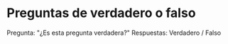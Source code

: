 # Preguntas de verdadero o falso
Pregunta: "¿Es esta pregunta verdadera?"
Respuestas: Verdadero / Falso